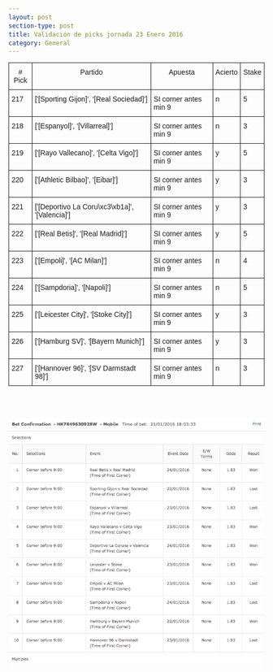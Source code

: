 ```yaml
---
layout: post
section-type: post
title: Validación de picks jornada 23 Enero 2016
category: General
---
```

<style type="text/css">
.tg  {border-collapse:collapse;border-spacing:0;}
.tg td{font-family:Arial, sans-serif;font-size:14px;padding:10px 5px;border-style:solid;border-width:1px;overflow:hidden;word-break:normal;}
.tg th{font-family:Arial, sans-serif;font-size:14px;font-weight:normal;padding:10px 5px;border-style:solid;border-width:1px;overflow:hidden;word-break:normal;}
.tg .tg-yw4l{vertical-align:top}
</style>
<table class="tg">
  <tr>
    <th class="tg-yw4l"># Pick</th>
    <th class="tg-yw4l">Partido</th>
    <th class="tg-yw4l">Apuesta</th>
    <th class="tg-yw4l">Acierto</th>
    <th class="tg-yw4l">Stake</th>
  </tr>
  <tr>
    <td class="tg-yw4l">217</td>
    <td class="tg-yw4l">['[Sporting Gijon]', '[Real Sociedad]']</td>
    <td class="tg-yw4l">SI corner antes min 9</td>
    <td class="tg-yw4l">n</td>
    <td class="tg-yw4l">5</td>
  </tr>
  <tr>
    <td class="tg-yw4l">218</td>
    <td class="tg-yw4l">['[Espanyol]', '[Villarreal]']</td>
    <td class="tg-yw4l">SI corner antes min 9</td>
    <td class="tg-yw4l">n</td>
    <td class="tg-yw4l">3</td>
  </tr>
  <tr>
    <td class="tg-yw4l">219</td>
    <td class="tg-yw4l">['[Rayo Vallecano]', '[Celta Vigo]']</td>
    <td class="tg-yw4l">SI corner antes min 9</td>
    <td class="tg-yw4l">y</td>
    <td class="tg-yw4l">5</td>
  </tr>
  <tr>
    <td class="tg-yw4l">220</td>
    <td class="tg-yw4l">['[Athletic Bilbao]', '[Eibar]']</td>
    <td class="tg-yw4l">SI corner antes min 9</td>
    <td class="tg-yw4l">y</td>
    <td class="tg-yw4l">3</td>
  </tr>
  <tr>
    <td class="tg-yw4l">221</td>
    <td class="tg-yw4l">['[Deportivo La Coru\xc3\xb1a]', '[Valencia]']</td>
    <td class="tg-yw4l">SI corner antes min 9</td>
    <td class="tg-yw4l">y</td>
    <td class="tg-yw4l">3</td>
  </tr>
  <tr>
    <td class="tg-yw4l">222</td>
    <td class="tg-yw4l">['[Real Betis]', '[Real Madrid]']</td>
    <td class="tg-yw4l">SI corner antes min 9</td>
    <td class="tg-yw4l">y</td>
    <td class="tg-yw4l">5</td>
  </tr>
  <tr>
    <td class="tg-yw4l">223</td>
    <td class="tg-yw4l">['[Empoli]', '[AC Milan]']</td>
    <td class="tg-yw4l">SI corner antes min 9</td>
    <td class="tg-yw4l">n</td>
    <td class="tg-yw4l">4</td>
  </tr>
  <tr>
    <td class="tg-yw4l">224</td>
    <td class="tg-yw4l">['[Sampdoria]', '[Napoli]']</td>
    <td class="tg-yw4l">SI corner antes min 9</td>
    <td class="tg-yw4l">n</td>
    <td class="tg-yw4l">5</td>
  </tr>
  <tr>
    <td class="tg-yw4l">225</td>
    <td class="tg-yw4l">['[Leicester City]', '[Stoke City]']</td>
    <td class="tg-yw4l">SI corner antes min 9</td>
    <td class="tg-yw4l">y</td>
    <td class="tg-yw4l">3</td>
  </tr>
  <tr>
    <td class="tg-yw4l">226</td>
    <td class="tg-yw4l">['[Hamburg SV]', '[Bayern Munich]']</td>
    <td class="tg-yw4l">SI corner antes min 9</td>
    <td class="tg-yw4l">y</td>
    <td class="tg-yw4l">3</td>
  </tr>
  <tr>
    <td class="tg-yw4l">227</td>
    <td class="tg-yw4l">['[Hannover 96]', '[SV Darmstadt 98]']</td>
    <td class="tg-yw4l">SI corner antes min 9</td>
    <td class="tg-yw4l">n</td>
    <td class="tg-yw4l">3</td>
  </tr>
</table>

<br><br>

![Stats](/img/img_23ene.png)
